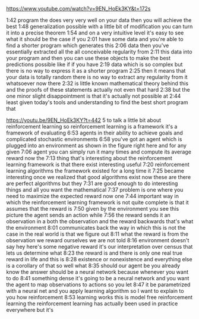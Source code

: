https://www.youtube.com/watch?v=9EN_HoEk3KY&t=172s


1:42
program the does very very well on your data then you will achieve the best
1:48
generalization possible with a little bit of modification you can turn it into a precise theorem
1:54
and on a very intuitive level it's easy to see what it should be the case if you
2:01
have some data and you're able to find a shorter program which generates this
2:06
data then you've essentially extracted all the all conceivable regularity from
2:11
this data into your program and then you can use these objects to make the best predictions possible like if if you have
2:19
data which is so complex but there is no way to express it as a shorter program
2:25
then it means that your data is totally random there is no way to extract any regularity from it whatsoever now there
2:32
is little known mathematical theory behind this and the proofs of these statements actually not even that hard
2:38
but the one minor slight disappointment is that it's actually not possible at
2:44
least given today's tools and understanding to find the best short program that 



https://youtu.be/9EN_HoEk3KY?t=442
5
to talk a little bit about reinforcement learning so reinforcement learning is a framework it's a framework of evaluating
6:53
agents in their ability to achieve goals and complicated stochastic environments
6:58
you've got an agent which is plugged into an environment as shown in the figure right here and for any given
7:06
agent you can simply run it many times and compute its average reward now the
7:13
thing that's interesting about the reinforcement learning framework is that there exist interesting useful
7:20
reinforcement learning algorithms the framework existed for a long time it
7:25
became interesting once we realized that good algorithms exist now these are there are perfect algorithms but they
7:31
are good enough to do interesting things and all you want the mathematical
7:37
problem is one where you need to maximize the expected reward now one
7:44
important way in which the reinforcement learning framework is not quite complete is that it assumes that the reward is
7:50
given by the environment you see this picture the agent sends an action while
7:56
the reward sends it an observation in a both the observation and the reward backwards that's what the environment
8:01
communicates back the way in which this is not the case in the real world is that we figure out
8:11
what the reward is from the observation we reward ourselves we are not told
8:16
environment doesn't say hey here's some negative reward it's our interpretation over census that lets us determine what
8:23
the reward is and there is only one real true reward in life and this is
8:28
existence or nonexistence and everything else is a corollary of that so well what
8:35
should our agent be you already know the answer should be a neural network because whenever you want to do
8:41
something dense it's going to be a neural network and you want the agent to map observations to actions so you let
8:47
it be parametrized with a neural net and you apply learning algorithm so I want to explain to you how reinforcement
8:53
learning works this is model free reinforcement learning the reinforcement learning has actually been used in practice everywhere but it's